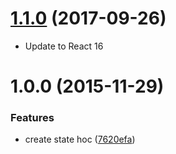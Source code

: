 <a name="1.1.0"></a>
# [1.1.0](https://github.com/troch/react-state-hoc/compare/v1.0.3...v1.1.0) (2017-09-26)

* Update to React 16


<a name="1.0.0"></a>
# 1.0.0 (2015-11-29)


### Features

* create state hoc ([7620efa](https://github.com/troch/react-state-hoc/commit/7620efa))



